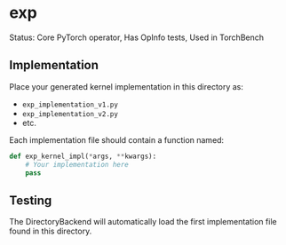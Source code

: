 # exp

Status: Core PyTorch operator, Has OpInfo tests, Used in TorchBench

## Implementation

Place your generated kernel implementation in this directory as:
- `exp_implementation_v1.py`
- `exp_implementation_v2.py`
- etc.

Each implementation file should contain a function named:
```python
def exp_kernel_impl(*args, **kwargs):
    # Your implementation here
    pass
```

## Testing

The DirectoryBackend will automatically load the first implementation file found in this directory.
